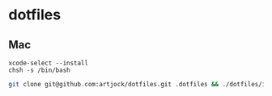 dotfiles
========

## Mac

```
xcode-select --install
chsh -s /bin/bash
```

``` bash
git clone git@github.com:artjock/dotfiles.git .dotfiles && ./dotfiles/install
```
